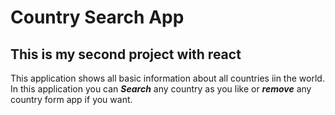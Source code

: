 # <b>Country Search App</b>

## <b>This is my second project with react</b>

This application shows all basic information about all countries iin the world.
In this application you can <i><b>Search</b></i> any country as you like or <i><b>remove</b></i> any country form app if you want.

<!--# <u><i><b>[Click here to Check this project](https://todo-app-by-pujon0001.netlify.app/)</b></i></u>-->
